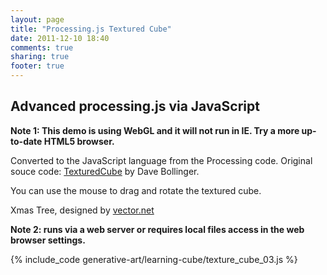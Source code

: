 ```yaml
---
layout: page
title: "Processing.js Textured Cube"
date: 2011-12-10 18:40
comments: true
sharing: true
footer: true
---
```


<h2>Advanced processing.js via JavaScript</h2>

**Note 1: This demo is using WebGL and it will not run in IE. Try a more up-to-date HTML5 browser.**

Converted to the JavaScript language from the Processing code. Original souce code:  [TexturedCube]("http://processing.org/learning/3d/texturecube.html") by Dave Bollinger.

You can use the mouse to drag and rotate the textured cube.

<canvas id="canvas1" width="200" height="200"></canvas>
    
Xmas Tree, designed by [vector.net]("http://vector.net")

**Note 2: runs via a web server or requires local files access in the web browser settings.**

{% include_code generative-art/learning-cube/texture_cube_03.js %}

<script src="../processing-1.3.6-api.js"></script>
<script src="texture_cube_03.js"></script>

